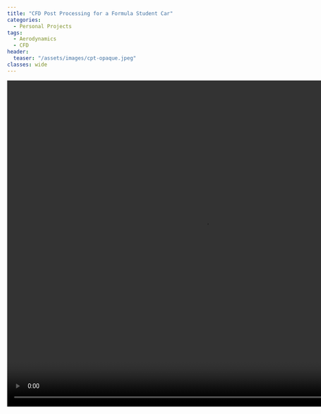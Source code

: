 ```yaml
---
title: "CFD Post Processing for a Formula Student Car"
categories:
  - Personal Projects
tags:
  - Aerodynamics
  - CFD
header:
  teaser: "/assets/images/cpt-opaque.jpeg"
classes: wide
---
```


<video width="920" height="760" controls muted autoplay="autoplay" loop="loop">
  <source src="/assets/videos/cpt-opaque.mp4" type="video/mp4">
</video>
